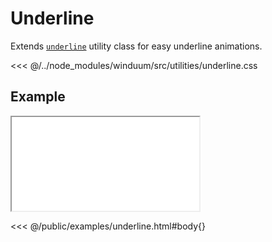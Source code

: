 # Underline

Extends [`underline`](https://tailwindcss.com/docs/text-decoration) utility class for easy underline animations.

<ViewSourceGh href="https://github.com/winduum/winduum/blob/next/src/utilities/underline.css" />

<<< @/../node_modules/winduum/src/utilities/underline.css

## Example

<iframe onload="this.style.visibility = 'visible';" src="/examples/underline.html"></iframe>

<<< @/public/examples/underline.html#body{}
